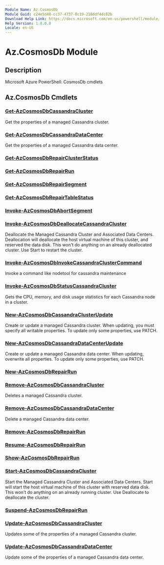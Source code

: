 ```yaml
---
Module Name: Az.CosmosDb
Module Guid: c24e5d48-cc37-4737-8c19-218ddf4dc82b
Download Help Link: https://docs.microsoft.com/en-us/powershell/module/az.cosmosdb
Help Version: 1.0.0.0
Locale: en-US
---
```


# Az.CosmosDb Module
## Description
Microsoft Azure PowerShell: CosmosDb cmdlets

## Az.CosmosDb Cmdlets
### [Get-AzCosmosDbCassandraCluster](Get-AzCosmosDbCassandraCluster.md)
Get the properties of a managed Cassandra cluster.

### [Get-AzCosmosDbCassandraDataCenter](Get-AzCosmosDbCassandraDataCenter.md)
Get the properties of a managed Cassandra data center.

### [Get-AzCosmosDbRepairClusterStatus](Get-AzCosmosDbRepairClusterStatus.md)


### [Get-AzCosmosDbRepairRun](Get-AzCosmosDbRepairRun.md)


### [Get-AzCosmosDbRepairSegment](Get-AzCosmosDbRepairSegment.md)


### [Get-AzCosmosDbRepairTableStatus](Get-AzCosmosDbRepairTableStatus.md)


### [Invoke-AzCosmosDbAbortSegment](Invoke-AzCosmosDbAbortSegment.md)


### [Invoke-AzCosmosDbDeallocateCassandraCluster](Invoke-AzCosmosDbDeallocateCassandraCluster.md)
Deallocate the Managed Cassandra Cluster and Associated Data Centers.
Deallocation will deallocate the host virtual machine of this cluster, and reserved the data disk.
This won't do anything on an already deallocated cluster.
Use Start to restart the cluster.

### [Invoke-AzCosmosDbInvokeCassandraClusterCommand](Invoke-AzCosmosDbInvokeCassandraClusterCommand.md)
Invoke a command like nodetool for cassandra maintenance

### [Invoke-AzCosmosDbStatusCassandraCluster](Invoke-AzCosmosDbStatusCassandraCluster.md)
Gets the CPU, memory, and disk usage statistics for each Cassandra node in a cluster.

### [New-AzCosmosDbCassandraClusterUpdate](New-AzCosmosDbCassandraClusterUpdate.md)
Create or update a managed Cassandra cluster.
When updating, you must specify all writable properties.
To update only some properties, use PATCH.

### [New-AzCosmosDbCassandraDataCenterUpdate](New-AzCosmosDbCassandraDataCenterUpdate.md)
Create or update a managed Cassandra data center.
When updating, overwrite all properties.
To update only some properties, use PATCH.

### [New-AzCosmosDbRepairRun](New-AzCosmosDbRepairRun.md)


### [Remove-AzCosmosDbCassandraCluster](Remove-AzCosmosDbCassandraCluster.md)
Deletes a managed Cassandra cluster.

### [Remove-AzCosmosDbCassandraDataCenter](Remove-AzCosmosDbCassandraDataCenter.md)
Delete a managed Cassandra data center.

### [Remove-AzCosmosDbRepairRun](Remove-AzCosmosDbRepairRun.md)


### [Resume-AzCosmosDbRepairRun](Resume-AzCosmosDbRepairRun.md)


### [Show-AzCosmosDbRepairRun](Show-AzCosmosDbRepairRun.md)


### [Start-AzCosmosDbCassandraCluster](Start-AzCosmosDbCassandraCluster.md)
Start the Managed Cassandra Cluster and Associated Data Centers.
Start will start the host virtual machine of this cluster with reserved data disk.
This won't do anything on an already running cluster.
Use Deallocate to deallocate the cluster.

### [Suspend-AzCosmosDbRepairRun](Suspend-AzCosmosDbRepairRun.md)


### [Update-AzCosmosDbCassandraCluster](Update-AzCosmosDbCassandraCluster.md)
Updates some of the properties of a managed Cassandra cluster.

### [Update-AzCosmosDbCassandraDataCenter](Update-AzCosmosDbCassandraDataCenter.md)
Update some of the properties of a managed Cassandra data center.

